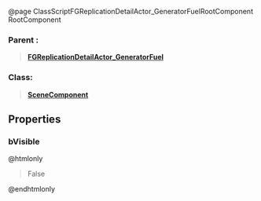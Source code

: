 @page ClassScriptFGReplicationDetailActor_GeneratorFuelRootComponent RootComponent
### Parent :
<b><a href="_class_script_f_g_replication_detail_actor__generator_fuel.html"><blockquote>FGReplicationDetailActor_GeneratorFuel</blockquote></a></b>
### Class:
<b><a href="_class_script_scene_component.html"><blockquote>SceneComponent</blockquote></a></b>
## Properties
### bVisible
@htmlonly
<blockquote>False</blockquote>
@endhtmlonly

